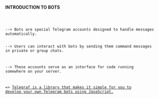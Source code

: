 <B>INTRODUCTION TO BOTS</B>
<CODE>

<BR>
--> Bots are special Telegram accounts designed to handle messages automatically. 

--> Users can interact with bots by sending them command messages in private or group chats.

--> These accounts serve as an interface for code running somewhere on your server.

=> <U>Telegraf is a library that makes it simple for you to develop your own Telegram bots using JavaScript.</U>

</CODE>
